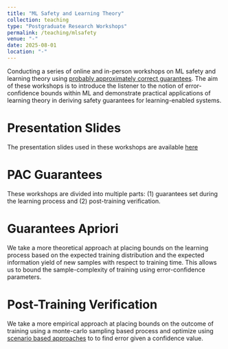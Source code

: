 ```yaml
---
title: "ML Safety and Learning Theory"
collection: teaching
type: "Postgraduate Research Workshops"
permalink: /teaching/mlsafety
venue: "-"
date: 2025-08-01
location: "-"
---
```


Conducting a series of online and in-person workshops on ML safety and learning theory using [probably approximately correct guarantees](https://en.wikipedia.org/wiki/Probably_approximately_correct_learning).
The aim of these workshops is to introduce the listener to the notion of error-confidence bounds within ML and demonstrate practical applications of learning theory in deriving safety guarantees for learning-enabled systems.



Presentation Slides
======
The presentation slides used in these workshops are available [here](https://mohitprashant.github.io/talks/)


PAC Guarantees
======
These workshops are divided into multiple parts: (1) guarantees set during the learning process and (2) post-training verification.


Guarantees Apriori
======
We take a more theoretical approach at placing bounds on the learning process based on the expected training distribution and the expected information yield of new samples with respect to training time. This allows us to bound the sample-complexity of training using error-confidence parameters.


Post-Training Verification
======
We take a more empirical approach at placing bounds on the outcome of training using a monte-carlo sampling based process and optimize using [scenario based approaches](https://link.springer.com/article/10.1007/s10107-024-02074-3) to to find error given a confidence value.
